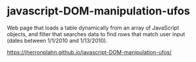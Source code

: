 # javascript-DOM-manipulation-ufos
Web page that loads a table dynamically from an array of JavaScript objects, and filter that searches data to find rows that match user input (dates between 1/1/2010 and 1/13/2010).

https://jherronplahn.github.io/javascript-DOM-manipulation-ufos/
